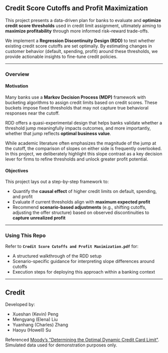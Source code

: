 ## Credit Score Cutoffs and Profit Maximization

This project presents a data-driven plan for banks to evaluate and **optimize credit score thresholds** used in credit limit assignment, ultimately aiming to **maximize profitability** through more informed risk–reward trade-offs.

We implement a **Regression Discontinuity Design (RDD)** to test whether existing credit score cutoffs are set optimally. By estimating changes in customer behavior (default, spending, profit) around these thresholds, we provide actionable insights to fine-tune credit policies.

---

### Overview

#### Motivation

Many banks use a **Markov Decision Process (MDP)** framework with bucketing algorithms to assign credit limits based on credit scores. These buckets impose fixed thresholds that may not capture true behavioral responses near the cutoff.

RDD offers a quasi-experimental design that helps banks validate whether a threshold jump meaningfully impacts outcomes, and more importantly, whether that jump reflects **optimal business value**.

While academic literature often emphasizes the magnitude of the jump at the cutoff, the comparison of slopes on either side is frequently overlooked. In this project, we deliberately highlight this slope contrast as a key decision lever for firms to refine thresholds and unlock greater profit potential.

#### Objectives

This project lays out a step-by-step framework to:
- Quantify the **causal effect** of higher credit limits on default, spending, and profit
- Evaluate if current thresholds align with **maximum expected profit**
- Recommend **scenario-based adjustments** (e.g., shifting cutoffs, adjusting the offer structure) based on observed discontinuities to **capture unrealized profit**

---

### Using This Repo

Refer to **`Credit Score Cutoffs and Profit Maximization.pdf`** for:
- A structured walkthrough of the RDD setup
- Scenario-specific guidance for interpreting slope differences around cutoffs
- Execution steps for deploying this approach within a banking context

---

## Credit

Developed by:
- Xueshan (Kevin) Peng  
- Mengyang (Elena) Liu  
- Yuanhang (Charles) Zhang  
- Haoyu (Howell) Su  

Referenced [Moody’s "Determining the Optimal Dynamic Credit Card Limit"](https://www.moodys.com/web/en/us/insights/resources/Determining-the-Optimal-Dynamic-Credit-Card-Limit.pdf).  
Simulated data used for demonstration purposes only.
